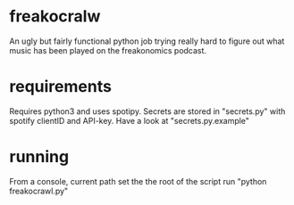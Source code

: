 # freakocralw
An ugly but fairly functional python job trying really hard to figure out what music has been played on the freakonomics podcast.

# requirements
Requires python3 and uses spotipy.
Secrets are stored in "secrets.py" with spotify clientID and API-key. Have a look at "secrets.py.example"

# running
From a console, current path set the the root of the script
run "python freakocrawl.py"
